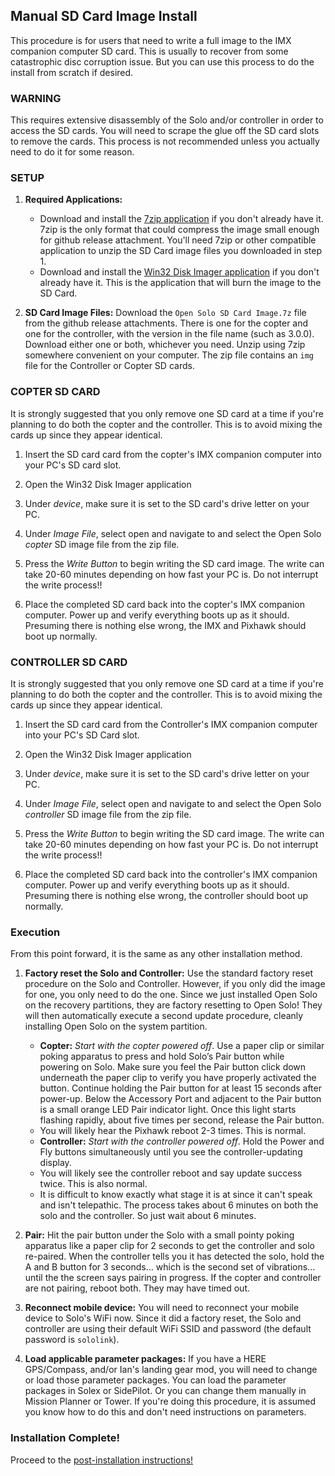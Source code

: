 ## Manual SD Card Image Install ##
This procedure is for users that need to write a full image to the IMX companion computer SD card. This is usually to recover from some catastrophic disc corruption issue. But you can use this process to do the install from scratch if desired.

### WARNING ###
This requires extensive disassembly of the Solo and/or controller in order to access the SD cards. You will need to scrape the glue off the SD card slots to remove the cards. This process is not recommended unless you actually need to do it for some reason.

### SETUP ##
1. **Required Applications:** 
   - Download and install the [7zip application](http://www.7-zip.org/download.html) if you don't already have it. 7zip is the only format that could compress the image small enough for github release attachment. You'll need 7zip or other compatible application to unzip the SD Card image files you downloaded in step 1.
   - Download and install the [Win32 Disk Imager application](https://sourceforge.net/projects/win32diskimager/files/latest/download) if you don't already have it. This is the application that will burn the image to the SD Card.

2. **SD Card Image Files:** Download the `Open Solo SD Card Image.7z` file from the github release attachments. There is one for the copter and one for the controller, with the version in the file name (such as 3.0.0). Download either one or both, whichever you need. Unzip using 7zip somewhere convenient on your computer. The zip file contains an `img` file for the Controller or Copter SD cards.


### COPTER SD CARD ##
It is strongly suggested that you only remove one SD card at a time if you're planning to do both the copter and the controller. This is to avoid mixing the cards up since they appear identical.

1. Insert the SD card card from the copter's IMX companion computer into your PC's SD card slot.

2. Open the Win32 Disk Imager application

3. Under _device_, make sure it is set to the SD card's drive letter on your PC.

4. Under _Image File_, select open and navigate to and select the Open Solo _copter_ SD image file from the zip file.

5. Press the _Write Button_ to begin writing the SD card image.  The write can take 20-60 minutes depending on how fast your PC is.  Do not interrupt the write process!!

6. Place the completed SD card back into the copter's IMX companion computer. Power up and verify everything boots up as it should.  Presuming there is nothing else wrong, the IMX and Pixhawk should boot up normally.

### CONTROLLER SD CARD ##
It is strongly suggested that you only remove one SD card at a time if you're planning to do both the copter and the controller. This is to avoid mixing the cards up since they appear identical.

1. Insert the SD card card from the Controller's IMX companion computer into your PC's SD Card slot.

2. Open the Win32 Disk Imager application

3. Under _device_, make sure it is set to the SD card's drive letter on your PC.

4. Under _Image File_, select open and navigate to and select the Open Solo _controller_ SD image file from the zip file.

5. Press the _Write Button_ to begin writing the SD card image.  The write can take 20-60 minutes depending on how fast your PC is.  Do not interrupt the write process!!

6. Place the completed SD card back into the controller's IMX companion computer. Power up and verify everything boots up as it should.  Presuming there is nothing else wrong, the controller should boot up normally.


### Execution ###
From this point forward, it is the same as any other installation method.

1. **Factory reset the Solo and Controller:** Use the standard factory reset procedure on the Solo and Controller. However, if you only did the image for one, you only need to do the one. Since we just installed Open Solo on the recovery partitions, they are factory resetting to Open Solo! They will then automatically execute a second update procedure, cleanly installing Open Solo on the system partition.

    - **Copter:** _Start with the copter powered off_. Use a paper clip or similar poking apparatus to press and hold Solo’s Pair button while powering on Solo. Make sure you feel the Pair button click down underneath the paper clip to verify you have properly activated the button. Continue holding the Pair button for at least 15 seconds after power-up. Below the Accessory Port and adjacent to the Pair button is a small orange LED Pair indicator light. Once this light starts flashing rapidly, about five times per second, release the Pair button.
    - You will likely hear the Pixhawk reboot 2-3 times. This is normal.
    - **Controller:** _Start with the controller powered off_. Hold the Power and Fly buttons simultaneously until you see the controller-updating display.
    - You will likely see the controller reboot and say update success twice. This is also normal.
    - It is difficult to know exactly what stage it is at since it can't speak and isn't telepathic. The process takes about 6 minutes on both the solo and the controller.  So just wait about 6 minutes.

2. **Pair:** Hit the pair button under the Solo with a small pointy poking apparatus like a paper clip for 2 seconds to get the controller and solo re-paired. When the controller tells you it has detected the solo, hold the A and B button for 3 seconds... which is the second set of vibrations... until the the screen says pairing in progress. If the copter and controller are not pairing, reboot both. They may have timed out.

3. **Reconnect mobile device:** You will need to reconnect your mobile device to Solo's WiFi now.  Since it did a factory reset, the Solo and controller are using their default WiFi SSID and password (the default password is `sololink`).

4. **Load applicable parameter packages:** If you have a HERE GPS/Compass, and/or Ian's landing gear mod, you will need to change or load those parameter packages. You can load the parameter packages in Solex or SidePilot.  Or you can change them manually in Mission Planner or Tower.  If you're doing this procedure, it is assumed you know how to do this and don't need instructions on parameters.
   
### Installation Complete! ### 
Proceed to the [post-installation instructions!](../master/install_post.md)

